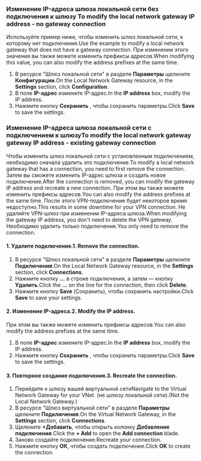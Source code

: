 ### <span data-ttu-id="1f835-101"><a name="gwipnoconnection"></a> Изменение IP-адреса шлюза локальной сети без подключения к шлюзу</span><span class="sxs-lookup"><span data-stu-id="1f835-101"><a name="gwipnoconnection"></a> To modify the local network gateway IP address - no gateway connection</span></span>

<span data-ttu-id="1f835-102">Используйте пример ниже, чтобы изменить шлюз локальной сети, к которому нет подключения.</span><span class="sxs-lookup"><span data-stu-id="1f835-102">Use the example to modify a local network gateway that does not have a gateway connection.</span></span> <span data-ttu-id="1f835-103">При изменении этого значения вы также можете изменить префиксы адресов.</span><span class="sxs-lookup"><span data-stu-id="1f835-103">When modifying this value, you can also modify the address prefixes at the same time.</span></span>

1. <span data-ttu-id="1f835-104">В ресурсе "Шлюз локальной сети" в разделе **Параметры** щелкните **Конфигурации**.</span><span class="sxs-lookup"><span data-stu-id="1f835-104">On the Local Network Gateway resource, in the **Settings** section, click **Configuration**.</span></span>
2. <span data-ttu-id="1f835-105">В поле **IP-адрес** измените IP-адрес.</span><span class="sxs-lookup"><span data-stu-id="1f835-105">In the **IP address** box, modify the IP address.</span></span>
3. <span data-ttu-id="1f835-106">Нажмите кнопку **Сохранить** , чтобы сохранить параметры.</span><span class="sxs-lookup"><span data-stu-id="1f835-106">Click **Save** to save the settings.</span></span>

### <span data-ttu-id="1f835-107"><a name="gwipwithconnection"></a>Изменение IP-адреса шлюза локальной сети с подключением к шлюзу</span><span class="sxs-lookup"><span data-stu-id="1f835-107"><a name="gwipwithconnection"></a>To modify the local network gateway gateway IP address - existing gateway connection</span></span>

<span data-ttu-id="1f835-108">Чтобы изменить шлюз локальной сети с установленным подключением, необходимо сначала удалить это подключение.</span><span class="sxs-lookup"><span data-stu-id="1f835-108">To modify a local network gateway that has a connection, you need to first remove the connection.</span></span> <span data-ttu-id="1f835-109">Затем вы сможете изменить IP-адрес шлюза и создать новое подключение.</span><span class="sxs-lookup"><span data-stu-id="1f835-109">After the connection is removed, you can modify the gateway IP address and recreate a new connection.</span></span> <span data-ttu-id="1f835-110">При этом вы также можете изменить префиксы адресов.</span><span class="sxs-lookup"><span data-stu-id="1f835-110">You can also modify the address prefixes at the same time.</span></span> <span data-ttu-id="1f835-111">После этого VPN-подключение будет некоторое время недоступно.</span><span class="sxs-lookup"><span data-stu-id="1f835-111">This results in some downtime for your VPN connection.</span></span> <span data-ttu-id="1f835-112">Не удаляйте VPN-шлюз при изменении IP-адреса шлюза.</span><span class="sxs-lookup"><span data-stu-id="1f835-112">When modifying the gateway IP address, you don't need to delete the VPN gateway.</span></span> <span data-ttu-id="1f835-113">Необходимо удалить только подключение.</span><span class="sxs-lookup"><span data-stu-id="1f835-113">You only need to remove the connection.</span></span>
 
#### <a name="1-remove-the-connection"></a><span data-ttu-id="1f835-114">1. Удалите подключение.</span><span class="sxs-lookup"><span data-stu-id="1f835-114">1. Remove the connection.</span></span>

1. <span data-ttu-id="1f835-115">В ресурсе "Шлюз локальной сети" в разделе **Параметры** щелкните **Подключения**.</span><span class="sxs-lookup"><span data-stu-id="1f835-115">On the Local Network Gateway resource, in the **Settings** section, click **Connections**.</span></span>
2. <span data-ttu-id="1f835-116">Нажмите кнопку **...** в строке подключения, а затем — кнопку **Удалить**.</span><span class="sxs-lookup"><span data-stu-id="1f835-116">Click the **...** on the line for the connection, then click **Delete**.</span></span>
3. <span data-ttu-id="1f835-117">Нажмите кнопку **Save** (Сохранить), чтобы сохранить настройки.</span><span class="sxs-lookup"><span data-stu-id="1f835-117">Click **Save** to save your settings.</span></span>

#### <a name="2-modify-the-ip-address"></a><span data-ttu-id="1f835-118">2. Изменение IP-адреса.</span><span class="sxs-lookup"><span data-stu-id="1f835-118">2. Modify the IP address.</span></span>

<span data-ttu-id="1f835-119">При этом вы также можете изменить префиксы адресов.</span><span class="sxs-lookup"><span data-stu-id="1f835-119">You can also modify the address prefixes at the same time.</span></span>

1. <span data-ttu-id="1f835-120">В поле **IP-адрес** измените IP-адрес.</span><span class="sxs-lookup"><span data-stu-id="1f835-120">In the **IP address** box, modify the IP address.</span></span>
2. <span data-ttu-id="1f835-121">Нажмите кнопку **Сохранить** , чтобы сохранить параметры.</span><span class="sxs-lookup"><span data-stu-id="1f835-121">Click **Save** to save the settings.</span></span>

#### <a name="3-recreate-the-connection"></a><span data-ttu-id="1f835-122">3. Повторное создание подключения.</span><span class="sxs-lookup"><span data-stu-id="1f835-122">3. Recreate the connection.</span></span>

1. <span data-ttu-id="1f835-123">Перейдите к шлюзу вашей виртуальной сети</span><span class="sxs-lookup"><span data-stu-id="1f835-123">Navigate to the Virtual Network Gateway for your VNet.</span></span> <span data-ttu-id="1f835-124">(не шлюзу локальной сети).</span><span class="sxs-lookup"><span data-stu-id="1f835-124">(Not the Local Network Gateway.)</span></span>
2. <span data-ttu-id="1f835-125">В ресурсе "Шлюз виртуальной сети" в разделе **Параметры** щелкните **Подключения**.</span><span class="sxs-lookup"><span data-stu-id="1f835-125">On the Virtual Network Gateway, in the **Settings** section, click **Connections**.</span></span>
3. <span data-ttu-id="1f835-126">Щелкните **+Добавить**, чтобы открыть колонку **Добавление подключения**.</span><span class="sxs-lookup"><span data-stu-id="1f835-126">Click the **+ Add** to open the **Add connection** blade.</span></span>
4. <span data-ttu-id="1f835-127">Заново создайте подключение.</span><span class="sxs-lookup"><span data-stu-id="1f835-127">Recreate your connection.</span></span>
5. <span data-ttu-id="1f835-128">Нажмите кнопку **ОК**, чтобы создать подключение.</span><span class="sxs-lookup"><span data-stu-id="1f835-128">Click **OK** to create the connection.</span></span>